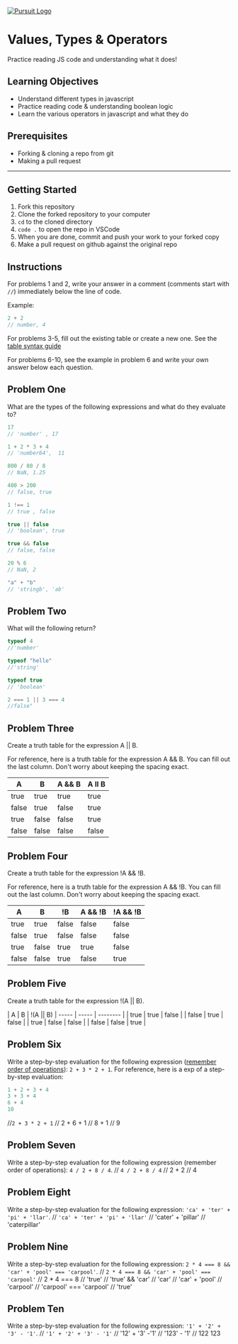 [![Pursuit Logo](https://avatars1.githubusercontent.com/u/5825944?s=200&v=4)](https://pursuit.org)

# Values, Types & Operators

Practice reading JS code and understanding what it does!

## Learning Objectives

- Understand different types in javascript
- Practice reading code & understanding boolean logic
- Learn the various operators in javascript and what they do

## Prerequisites

- Forking & cloning a repo from git 
- Making a pull request
                
---

## Getting Started

1. Fork this repository
1. Clone the forked repository to your computer
1. `cd` to the cloned directory
1. `code .` to open the repo in VSCode
1. When you are done, commit and push your work to your forked copy
1. Make a pull request on github against the original repo

## Instructions

For problems 1 and 2, write your answer in a comment (comments start with `//`) immediately below the line of code.

Example:

```js
2 + 2
// number, 4
```

For problems 3-5, fill out the existing table or create a new one. See the [table syntax guide](https://www.markdownguide.org/extended-syntax#tables)

For problems 6-10, see the example in problem 6 and write your own answer below each question.



## Problem One

What are the types of the following expressions and what do they evaluate to?

```js
17
// 'number' , 17

1 + 2 * 3 + 4
// 'number64',  11

800 / 80 / 8
// NaN, 1.25

400 > 200
// false, true

1 !== 1
// true , false

true || false
// 'boolean', true

true && false
// false, false

20 % 6
// NaN, 2

"a" + "b"
// 'stringb', 'ab'

```

## Problem Two

What will the following return?

```js
typeof 4
//'number'

typeof "hello"
//'string'

typeof true
// 'boolean'

2 === 1 || 3 === 4
//false"
```

## Problem Three

Create a truth table for the expression A || B.

For reference, here is a truth table for the expression A && B. You can fill out the last column. Don't worry about keeping the spacing exact.

| A     | B     | A && B |  A ll B   |
| ----- | ----- | ------ | ---------- |
| true  | true  | true   | true     |
| false | true  | false  | true    |
| true  | false | false  | true     |
| false | false | false  | false    |

## Problem Four

Create a truth table for the expression !A && !B.

For reference, here is a truth table for the expression A && !B. You can fill out the last column. Don't worry about keeping the spacing exact.

| A     | B     | !B    | A && !B | !A && !B |
| ----- | ----- | ----- | ------- | -------- |
| true  | true  | false | false   | false        |
| false | true  | false | false   | false        |
| true  | false | true  | true    | false       |
| false | false | true  | false   | true         |

## Problem Five

Create a truth table for the expression !(A || B).

| A     | B     | !(A || B) 
| ----- | ----- | -------- |
| true  | true  | false    | 
| false | true  | false    | 
| true  | false | false    | 
| false | false | true     | 


## Problem Six

Write a step-by-step evaluation for the following expression ([remember order of operations](https://www.mathsisfun.com/operation-order-pemdas.html)): `2 + 3 * 2 + 1`.
For reference, here is a exp of a step-by-step evaluation:

```js
1 + 2 + 3 + 4
3 + 3 + 4
6 + 4
10
```
//`2 + 3 * 2 + 1`
// 2 + 6 + 1
// 8 + 1
// 9

## Problem Seven

Write a step-by-step evaluation for the following expression (remember order of operations): `4 / 2 + 8 / 4`.
// `4 / 2 + 8 / 4`
// 2 + 2
// 4

## Problem Eight

Write a step-by-step evaluation for the following expression: `'ca' + 'ter' + 'pi' + 'llar'`.
// `'ca' + 'ter' + 'pi' + 'llar'`
// 'cater' + 'pillar'
// 'caterpillar'

## Problem Nine

Write a step-by-step evaluation for the following expression: `2 * 4 === 8 && 'car' + 'pool' === 'carpool'`.
// `2 * 4 === 8 && 'car' + 'pool' === 'carpool'`
// 2 * 4 === 8
// 'true'
// 'true' && 'car'
// 'car'
// 'car' + 'pool'
// 'carpool'
// 'carpool' === 'carpool'
// 'true'

## Problem Ten

Write a step-by-step evaluation for the following expression: `'1' + '2' + '3' - '1'`.
// `'1' + '2' + '3' - '1'`
// '12' + '3' -'1'
// '123' - '1'
// 122
123